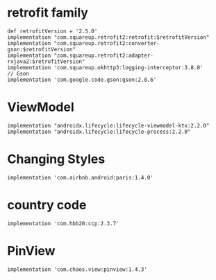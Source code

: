 # retrofit family
    def retrofitVersion = '2.5.0'
    implementation "com.squareup.retrofit2:retrofit:$retrofitVersion"
    implementation "com.squareup.retrofit2:converter-gson:$retrofitVersion"
    implementation "com.squareup.retrofit2:adapter-rxjava2:$retrofitVersion"
    implementation 'com.squareup.okhttp3:logging-interceptor:3.8.0'
    // Gson
    implementation 'com.google.code.gson:gson:2.8.6'
    
# ViewModel
    implementation "androidx.lifecycle:lifecycle-viewmodel-ktx:2.2.0"
    implementation "androidx.lifecycle:lifecycle-process:2.2.0"    


# Changing Styles
 `implementation 'com.airbnb.android:paris:1.4.0'`
 
# country code
    implementation 'com.hbb20:ccp:2.3.7'
    
# PinView
    implementation 'com.chaos.view:pinview:1.4.3'
